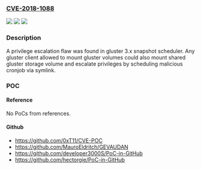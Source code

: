 ### [CVE-2018-1088](https://cve.mitre.org/cgi-bin/cvename.cgi?name=CVE-2018-1088)
![](https://img.shields.io/static/v1?label=Product&message=glusterfs&color=blue)
![](https://img.shields.io/static/v1?label=Version&message=n%2Fa&color=blue)
![](https://img.shields.io/static/v1?label=Vulnerability&message=CWE-266&color=brighgreen)

### Description

A privilege escalation flaw was found in gluster 3.x snapshot scheduler. Any gluster client allowed to mount gluster volumes could also mount shared gluster storage volume and escalate privileges by scheduling malicious cronjob via symlink.

### POC

#### Reference
No PoCs from references.

#### Github
- https://github.com/0xT11/CVE-POC
- https://github.com/MauroEldritch/GEVAUDAN
- https://github.com/developer3000S/PoC-in-GitHub
- https://github.com/hectorgie/PoC-in-GitHub

